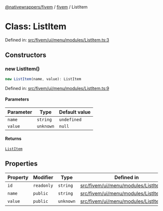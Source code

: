 [@nativewrappers/fivem](../../README.md) / [fivem](../README.md) / ListItem

# Class: ListItem

Defined in: [src/fivem/ui/menu/modules/ListItem.ts:3](https://github.com/nativewrappers/nativewrappers/blob/c6ab47d1014f341bb58fccc9d519ceb48157a741/src/fivem/ui/menu/modules/ListItem.ts#L3)

## Constructors

### new ListItem()

```ts
new ListItem(name, value): ListItem
```

Defined in: [src/fivem/ui/menu/modules/ListItem.ts:9](https://github.com/nativewrappers/nativewrappers/blob/c6ab47d1014f341bb58fccc9d519ceb48157a741/src/fivem/ui/menu/modules/ListItem.ts#L9)

#### Parameters

| Parameter | Type | Default value |
| ------ | ------ | ------ |
| `name` | `string` | `undefined` |
| `value` | `unknown` | `null` |

#### Returns

[`ListItem`](ListItem.md)

## Properties

| Property | Modifier | Type | Defined in |
| ------ | ------ | ------ | ------ |
| <a id="id"></a> `id` | `readonly` | `string` | [src/fivem/ui/menu/modules/ListItem.ts:4](https://github.com/nativewrappers/nativewrappers/blob/c6ab47d1014f341bb58fccc9d519ceb48157a741/src/fivem/ui/menu/modules/ListItem.ts#L4) |
| <a id="name-1"></a> `name` | `public` | `string` | [src/fivem/ui/menu/modules/ListItem.ts:6](https://github.com/nativewrappers/nativewrappers/blob/c6ab47d1014f341bb58fccc9d519ceb48157a741/src/fivem/ui/menu/modules/ListItem.ts#L6) |
| <a id="value-1"></a> `value` | `public` | `unknown` | [src/fivem/ui/menu/modules/ListItem.ts:7](https://github.com/nativewrappers/nativewrappers/blob/c6ab47d1014f341bb58fccc9d519ceb48157a741/src/fivem/ui/menu/modules/ListItem.ts#L7) |
